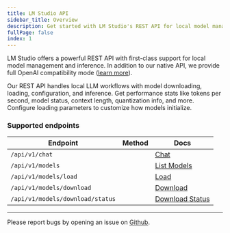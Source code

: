 ```yaml
---
title: LM Studio API
sidebar_title: Overview
description: Get started with LM Studio's REST API for local model management and inference.
fullPage: false
index: 1
---
```


LM Studio offers a powerful REST API with first-class support for local model management and inference. In addition to our native API, we provide full OpenAI compatibility mode ([learn more](/docs/developer/openai-compat)).

Our REST API handles local LLM workflows with model downloading, loading, configuration, and inference. Get performance stats like tokens per second, model status, context length, quantization info, and more. Configure loading parameters to customize how models initialize.

### Supported endpoints

| Endpoint                         | Method                          | Docs                                             |
| -------------------------------- | ------------------------------- | ------------------------------------------------ |
| `/api/v1/chat`                   | <apimethod method="POST" />     | [Chat](/docs/developer/rest/chat)               |
| `/api/v1/models`                 | <apimethod method="GET" />      | [List Models](/docs/developer/rest/list)        |
| `/api/v1/models/load`            | <apimethod method="POST" />     | [Load](/docs/developer/rest/load)               |
| `/api/v1/models/download`        | <apimethod method="POST" />     | [Download](/docs/developer/rest/download)       |
| `/api/v1/models/download/status` | <apimethod method="GET" />      | [Download Status](/docs/developer/rest/download-status) |

---

Please report bugs by opening an issue on [Github](https://github.com/lmstudio-ai/lmstudio-bug-tracker/issues).
